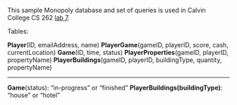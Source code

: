 This sample Monopoly database and set of queries is used in Calvin College
CS 262 [lab 7](https://cs.calvin.edu/courses/cs/262/kvlinden/07is/lab.html).

Tables:

**Player**(ID, emailAddress, name)
**PlayerGame**(gameID, playerID, score, cash, currentLocation)
**Game**(ID, time, status)
**PlayerProperties**(gameID, playerID, propertyName)
**PlayerBuildings**(gameID, playerID, buildingType, quantity, propertyName)

--------------------------------------
**Game**(status): “in-progress” or “finished”
**PlayerBuildings(buildingType)**: “house” or “hotel”
